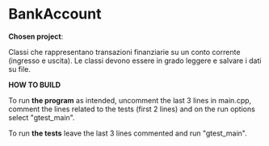 # BankAccount
**Chosen project**:

Classi che rappresentano transazioni finanziarie su un conto corrente (ingresso e uscita). Le classi devono essere in grado leggere e salvare i dati su file.

**HOW TO BUILD**


To run **the program** as intended, uncomment the last 3 lines in main.cpp, comment the lines related to the tests (first 2 lines) and on the run options select "gtest_main". 

To run **the tests** leave the last 3 lines commented and run "gtest_main". 



